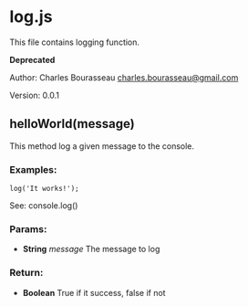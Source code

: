 

<!-- Start /home/charles/Repositories/doxstrap/examples/fixtures/tags.js -->

# log.js

This file contains logging function.

**Deprecated**

Author: Charles Bourasseau <charles.bourasseau@gmail.com>

Version: 0.0.1

## helloWorld(message)

This method log a given message to the console.

### Examples:

    log('It works!');

See: console.log()

### Params: 

* **String** *message* The message to log

### Return:

* **Boolean** True if it success, false if not

<!-- End /home/charles/Repositories/doxstrap/examples/fixtures/tags.js -->

